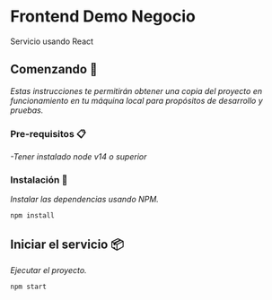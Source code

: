 # Frontend Demo Negocio

Servicio usando React

## Comenzando 🚀

_Estas instrucciones te permitirán obtener una copia del proyecto en funcionamiento en tu máquina local para propósitos de desarrollo y pruebas._


### Pre-requisitos 📋

_-Tener instalado node v14 o superior_

### Instalación 🔧

_Instalar las dependencias usando NPM._

```
npm install
```

## Iniciar el servicio  📦

_Ejecutar el proyecto._
```
npm start
```
